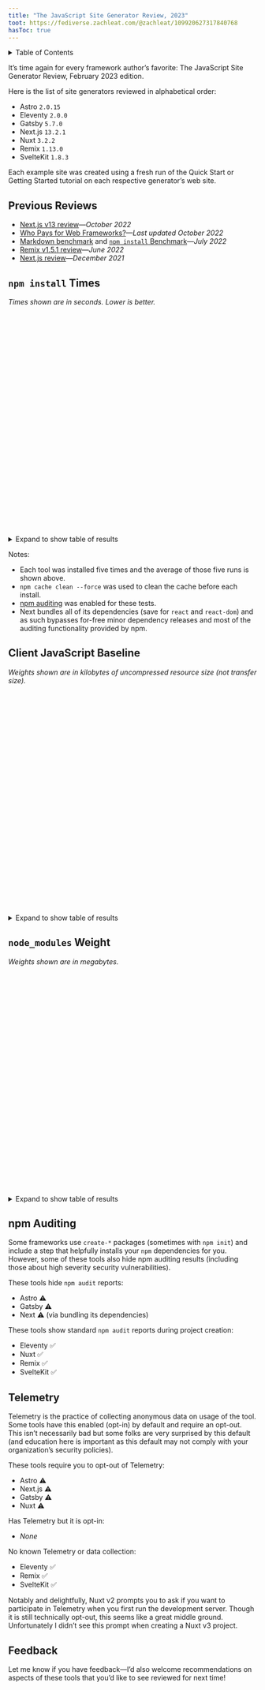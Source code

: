 ```yaml
---
title: "The JavaScript Site Generator Review, 2023"
toot: https://fediverse.zachleat.com/@zachleat/109920627317840768
hasToc: true
---
```

<div class="toc">
<is-land on:idle on:visible>
	<template data-island>
	<script src="/static/details-utils.js"></script>
	</template>
	<details-utils force-open="(min-width: 61.25em)" force-restore>
		<details>
		<summary class="hed-h3">Table of Contents</summary>

[[toc]]

		</details>
	</details-utils>
</is-land>
</div>

It’s time again for every framework author’s favorite: The JavaScript Site Generator Review, February 2023 edition.


Here is the list of site generators reviewed in alphabetical order:

* Astro `2.0.15`
* Eleventy `2.0.0`
* Gatsby `5.7.0`
* Next.js `13.2.1`
* Nuxt `3.2.2`
* Remix `1.13.0`
* SvelteKit `1.8.3`

Each example site was created using a fresh run of the Quick Start or Getting Started tutorial on each respective generator’s web site.

## Previous Reviews

* [Next.js v13 review](/twitter/1584995586918731776/)—_October 2022_
* [Who Pays for Web Frameworks?](/web/monetization/)—_Last updated October 2022_
* [Markdown benchmark](/web/build-benchmark/) and [`npm install` Benchmark](/web/build-benchmark/#bonus:-npm-install-benchmarks)—_July 2022_
* [Remix v1.5.1 review](/twitter/1534588439580090368/)—_June 2022_
* [Next.js review](/twitter/1534588439580090368/)—_December 2021_

## `npm install` Times

_Times shown are in seconds. Lower is better._

<is-land on:visible>
<div id="npminstall-chart" style="height: 450px" aria-hidden="true"></div>
<template data-island>
<link rel="stylesheet" href="/static/artificial-chart.css">
<script type="module">
import "https://d3js.org/d3.v7.min.js";
import { HorizontalBar } from "/static/artificial-chart.js";
new HorizontalBar("npminstall-chart", "npminstall-datatable", {
  showLegend: false,
  showInlineBarValues: "outside",
  valueType: ["float"],
  margin: {
    left: 170
  }
});
</script>
</template>
</is-land>

<details>
<summary>Expand to show table of results</summary>
<table id="npminstall-datatable">
<thead>
  <tr>
    <th>Framework</th>
    <th><code>npm install</code> Time</th>
  </tr>
</thead>
<tbody>
  <tr>
    <td>Astro <code>2.0.15</code></td>
    <td>12.52</td>
  </tr>
  <tr>
    <td>Eleventy <code>2.0.0</code></td>
    <td>5.81</td>
  </tr>
  <tr>
    <td>Gatsby <code>5.7.0</code></td>
    <td>43.36</td>
  </tr>
  <tr>
    <td>Next.js <code>13.2.1</code></td>
    <td>3.72</td>
  </tr>
  <tr>
    <td>Nuxt <code>3.2.2</code></td>
    <td>14.77</td>
  </tr>
  <tr>
    <td>Remix <code>1.13.0</code></td>
    <td>40.14</td>
  </tr>
  <tr>
    <td>SvelteKit <code>1.8.3</code></td>
    <td>6.78</td>
  </tr>
</tbody>
</table>
</details>

Notes:

* Each tool was installed five times and the average of those five runs is shown above.
* `npm cache clean --force` was used to clean the cache before each install.
* [npm auditing](https://docs.npmjs.com/cli/v9/commands/npm-audit?v=true) was enabled for these tests.
* Next bundles all of its dependencies (save for `react` and `react-dom`) and as such bypasses for-free minor dependency releases and most of the auditing functionality provided by npm.

## Client JavaScript Baseline

_Weights shown are in kilobytes of uncompressed resource size (not transfer size)._

<is-land on:visible>
<div id="client-js-chart" style="height: 450px" aria-hidden="true"></div>
<template data-island>
<link rel="stylesheet" href="/static/artificial-chart.css">
<script type="module">
import "https://d3js.org/d3.v7.min.js";
import { HorizontalBar } from "/static/artificial-chart.js";
new HorizontalBar("client-js-chart", "client-js-datatable", {
  showLegend: false,
  showInlineBarValues: "outside",
  valueType: ["float"],
  margin: {
    left: 170
  }
});
</script>
</template>
</is-land>

<details>
<summary>Expand to show table of results</summary>
<table id="client-js-datatable">
<thead>
  <tr>
    <th>Framework</th>
    <th>Client JavaScript Baseline (kB)</th>
  </tr>
</thead>
<tbody>
  <tr>
    <td>Astro <code>2.0.15</code></td>
    <td>0</td>
  </tr>
  <tr>
    <td>Eleventy <code>2.0.0</code></td>
    <td>0</td>
  </tr>
  <tr>
    <td>Gatsby <code>5.7.0</code></td>
    <td>210</td>
  </tr>
  <tr>
    <td>Next.js <code>13.2.1</code></td>
    <td>248</td>
  </tr>
  <tr>
    <td>Nuxt <code>3.2.2</code></td>
    <td>191</td>
  </tr>
  <tr>
    <td>Remix <code>1.13.0</code></td>
    <td>228</td>
  </tr>
  <tr>
    <td>SvelteKit <code>1.8.3</code></td>
    <td>53</td>
  </tr>
</tbody>
</table>
</details>

## `node_modules` Weight

_Weights shown are in megabytes._

<is-land on:visible>
<div id="nodemodules-chart" style="height: 450px" aria-hidden="true"></div>
<template data-island>
<link rel="stylesheet" href="/static/artificial-chart.css">
<script type="module">
import "https://d3js.org/d3.v7.min.js";
import { HorizontalBar } from "/static/artificial-chart.js";
new HorizontalBar("nodemodules-chart", "nodemodules-datatable", {
  showLegend: false,
  showInlineBarValues: "outside",
  valueType: ["float"],
  margin: {
    left: 170
  }
});
</script>
</template>
</is-land>

<details>
<summary>Expand to show table of results</summary>
<table id="nodemodules-datatable">
<thead>
  <tr>
    <th>Framework</th>
    <th>node_modules Weight (MB)</th>
  </tr>
</thead>
<tbody>
  <tr>
    <td>Astro <code>2.0.15</code></td>
    <td>169</td>
  </tr>
  <tr>
    <td>Eleventy <code>2.0.0</code></td>
    <td>34</td>
  </tr>
  <tr>
    <td>Gatsby <code>5.7.0</code></td>
    <td>583</td>
  </tr>
  <tr>
    <td>Next.js <code>13.2.1</code></td>
    <td>158</td>
  </tr>
  <tr>
    <td>Nuxt <code>3.2.2</code></td>
    <td>164</td>
  </tr>
  <tr>
    <td>Remix <code>1.13.0</code></td>
    <td>497</td>
  </tr>
  <tr>
    <td>SvelteKit <code>1.8.3</code></td>
    <td>111</td>
  </tr>
</tbody>
</table>
</details>

## npm Auditing

Some frameworks use `create-*` packages (sometimes with `npm init`) and include a step that helpfully installs your `npm` dependencies for you. However, some of these tools also hide npm auditing results (including those about high severity security vulnerabilities).

These tools hide `npm audit` reports:

* Astro ⚠️
* Gatsby ⚠️
* Next ⚠️ (via bundling its dependencies)

These tools show standard `npm audit` reports during project creation:

* Eleventy ✅
* Nuxt ✅
* Remix ✅
* SvelteKit ✅

## Telemetry

Telemetry is the practice of collecting anonymous data on usage of the tool. Some tools have this enabled (opt-in) by default and require an opt-out. This isn’t necessarily bad but some folks are very surprised by this default (and education here is important as this default may not comply with your organization’s security policies).

These tools require you to opt-out of Telemetry:

* Astro ⚠️
* Next.js ⚠️
* Gatsby ⚠️
* Nuxt ⚠️

Has Telemetry but it is opt-in:

* _None_

No known Telemetry or data collection:

* Eleventy ✅
* Remix ✅
* SvelteKit ✅

Notably and delightfully, Nuxt v2 prompts you to ask if you want to participate in Telemetry when you first run the development server. Though it is still technically opt-out, this seems like a great middle ground. Unfortunately I didn’t see this prompt when creating a Nuxt v3 project.

## Feedback

Let me know if you have feedback—I’d also welcome recommendations on aspects of these tools that you’d like to see reviewed for next time!

<svg style="position: absolute; left: -9999px; width: 1px; height: 1px; overflow: hidden;">
  <defs>
    <linearGradient id="gradient-sunrise-h">
      <stop offset="0%" stop-color="#F0047F"/>
      <stop offset="100%" stop-color="#FC814A"/>
    </linearGradient>
    <linearGradient id="gradient-sunrise-v" x1="0" x2="0" y1="0" y2="1">
      <stop offset="0%" stop-color="#F0047F"/>
      <stop offset="100%" stop-color="#FC814A"/>
    </linearGradient>
    <linearGradient id="gradient-blue-h">
      <stop offset="0%" stop-color="#0090c9"/>
      <stop offset="100%" stop-color="#00c0ad"/>
    </linearGradient>
    <linearGradient id="gradient-blue-v" x1="0" x2="0" y1="0" y2="1">
      <stop offset="0%" stop-color="#0090c9"/>
      <stop offset="100%" stop-color="#00c0ad"/>
    </linearGradient>
    <linearGradient id="gradient-sun-h">
      <stop offset="0%" stop-color="#FFC803"/>
      <stop offset="100%" stop-color="#FC814A"/>
    </linearGradient>
    <linearGradient id="gradient-sun-v" x1="0" x2="0" y1="0" y2="1">
      <stop offset="0%" stop-color="#FFC803"/>
      <stop offset="100%" stop-color="#FC814A"/>
    </linearGradient>
  </defs>
</svg>